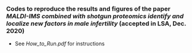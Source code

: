 ### Codes to reproduce the results and figures of the paper *MALDI-IMS combined with shotgun proteomics identify and localize new factors in male infertility* (accepted in LSA, Dec. 2020)

* See *How_to_Run.pdf* for instructions
